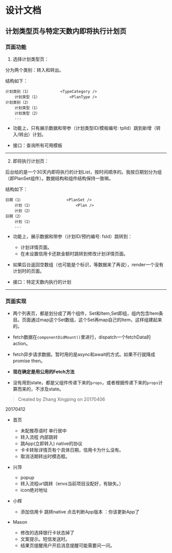 设计文档  
=====
计划类型页与特定天数内即将执行计划页
-----

### 页面功能

1. 选择计划类型页：

分为两个类别：转入和转出。

结构如下：

    计划类别（1）             <TypeCategory />
        计划类型（1）             <PlanType />
    计划类别（2）
        计划类型（1）
        计划类型（2）
        ...
* 功能上，只有展示数据和带参（计划类型ID/模板编号: tplId）跳到新增（转入/转出）计划。

* 接口：查询所有可用模板
-----

2. 即将执行计划页：

后台给的是一个30天内即将执行的计划List，按时间顺序的。我按日期划分为组（即PlanSet组件）。数据结构和组件结构保持一致嘛。

结构如下：

    日期（1）                   <PlanSet />   
        计划（1）                   <Plan />
        计划（2）
    日期（2）   
        计划（1）
        ...

* 功能上，展示数据和带参（计划ID/预约编号: fsId）跳转到：

    * 计划详情页面。
    * 在未设置信用卡还款金额时跳转到修改计划详情页面。

* 如果后台返回空数组（也可能是个标识，等数据来了再说），render一个没有计划时的页面。

* 接口：特定天数内执行的计划

----

### 页面实现

* 两个列表页，都是划分成了两个组件，Set和Item,Set即组，组内包含Item条目。页面通过map这个Set数组，这个Set再map自己的Item，这样组建起来的。

* fetch数据在`componentDidMount()`里进行，dispatch一个fetchData的action。

* fetch异步请求数据。暂时用的是async和await的方式。如果不行就降成promise then。

* **现在确定是用公用的Fetch方法**

* 没有用到state，都是父组件传递下来的`props`，或者根据传递下来的`props`计算而来的，不涉及state。


> Created by Zhang Xingping on 20170406



20170412
 * 首页 

    * 未配推荐语时 单行居中
    * 转入流程 内部跳转
    * 跳App(立即转入) native的协议
    * 卡卡转账详情页有个具体日期，信用卡为什么没有。 
    * 取消活期转出时模态框。

* 兴萍
    - popup 
    - 转入流程url跳转（envs当前项目没配好，有缺失。）
    - icon绝对地址

* 小辉
    * 添加信用卡 跳转native 点击判断App版本 ：你该更新App了

* Mason
    - 修改的选择银行卡状态掉了
    - 文案提示。短信发送时。
    - 结果页提醒用户开启消息提醒可能需要问一问。





